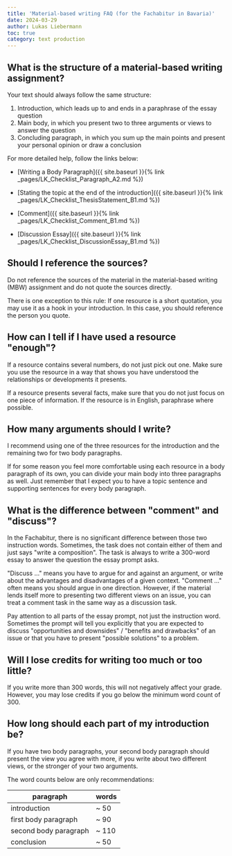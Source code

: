 ```yaml
---
title: 'Material-based writing FAQ (for the Fachabitur in Bavaria)'
date: 2024-03-29
author: Lukas Liebermann
toc: true
category: text production
---
```


## What is the structure of a material-based writing assignment?

Your text should always follow the same structure:

1. Introduction, which leads up to and ends in a paraphrase of the essay
   question
2. Main body, in which you present two to three arguments or views to answer
   the question
3. Concluding paragraph, in which you sum up the main points and present your
   personal opinion or draw a conclusion

For more detailed help, follow the links below:

- [Writing a Body Paragraph]({{ site.baseurl }}{% link
  _pages/LK_Checklist_Paragraph_A2.md %})

- [Stating the topic at the end of the introduction]({{ site.baseurl }}{% link
  _pages/LK_Checklist_ThesisStatement_B1.md %})

- [Comment]({{ site.baseurl }}{% link _pages/LK_Checklist_Comment_B1.md %})

- [Discussion Essay]({{ site.baseurl }}{% link
  _pages/LK_Checklist_DiscussionEssay_B1.md %})

## Should I reference the sources?

Do not reference the sources of the material in the material-based writing
(MBW) assignment and do not quote the sources directly.

There is one exception to this rule: If one resource is a short quotation, you
may use it as a hook in your introduction. In this case, you should reference
the person you quote.

## How can I tell if I have used a resource "enough"?

If a resource contains several numbers, do not just pick out one. Make sure you
use the resource in a way that shows you have understood the relationships or
developments it presents.

If a resource presents several facts, make sure that you do not just focus on
one piece of information. If the resource is in English, paraphrase where
possible.

## How many arguments should I write?

I recommend using one of the three resources for the introduction and the
remaining two for two body paragraphs.

If for some reason you feel more comfortable using each resource in a body
paragraph of its own, you can divide your main body into three paragraphs as
well. Just remember that I expect you to have a topic sentence and supporting
sentences for every body paragraph.

## What is the difference between "comment" and "discuss"?

In the Fachabitur, there is no significant difference between those two
instruction words. Sometimes, the task does not contain either of them and just
says "write a composition". The task is always to write a 300-word essay to
answer the question the essay prompt asks.

"Discuss ..." means you have to argue for and against an argument, or write
about the advantages and disadvantages of a given context. "Comment ..." often
means you should argue in one direction. However, if the material lends itself
more to presenting two different views on an issue, you can treat a comment
task in the same way as a discussion task.

Pay attention to all parts of the essay prompt, not just the instruction word.
Sometimes the prompt will tell you explicitly that you are expected to discuss
"opportunities and downsides" / "benefits and drawbacks" of an issue or that
you have to present "possible solutions" to a problem.

## Will I lose credits for writing too much or too little?

If you write more than 300 words, this will not negatively affect your grade.
However, you may lose credits if you go below the minimum word count of 300.

## How long should each part of my introduction be?

If you have two body paragraphs, your second body paragraph should present the
view you agree with more, if you write about two different views, or the
stronger of your two arguments.

The word counts below are only recommendations:

| paragraph             | words |
|-----------------------|-------|
| introduction          | ~ 50  |
| first body paragraph  | ~ 90  |
| second body paragraph | ~ 110 |
| conclusion            | ~ 50  |
